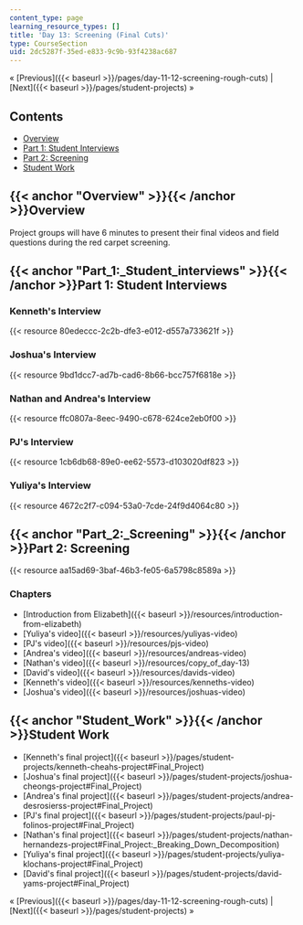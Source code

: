 ```yaml
---
content_type: page
learning_resource_types: []
title: 'Day 13: Screening (Final Cuts)'
type: CourseSection
uid: 2dc5287f-35ed-e833-9c9b-93f4238ac687
---
```


« [Previous]({{< baseurl >}}/pages/day-11-12-screening-rough-cuts) | [Next]({{< baseurl >}}/pages/student-projects) »

Contents
--------

*   [Overview](#Overview)
*   [Part 1: Student Interviews](#Part_1:_Student_interviews)
*   [Part 2: Screening](#Part_2:_Screening)
*   [Student Work](#Student_Work)

{{< anchor "Overview" >}}{{< /anchor >}}Overview
------------------------------------------------

Project groups will have 6 minutes to present their final videos and field questions during the red carpet screening.

{{< anchor "Part_1:_Student_interviews" >}}{{< /anchor >}}Part 1: Student Interviews
------------------------------------------------------------------------------------

### Kenneth's Interview

{{< resource 80edeccc-2c2b-dfe3-e012-d557a733621f >}}

### Joshua's Interview

{{< resource 9bd1dcc7-ad7b-cad6-8b66-bcc757f6818e >}}

### Nathan and Andrea's Interview

{{< resource ffc0807a-8eec-9490-c678-624ce2eb0f00 >}}

### PJ's Interview

{{< resource 1cb6db68-89e0-ee62-5573-d103020df823 >}}

### Yuliya's Interview

{{< resource 4672c2f7-c094-53a0-7cde-24f9d4064c80 >}}

{{< anchor "Part_2:_Screening" >}}{{< /anchor >}}Part 2: Screening
------------------------------------------------------------------

{{< resource aa15ad69-3baf-46b3-fe05-6a5798c8589a >}}

### Chapters

*   [Introduction from Elizabeth]({{< baseurl >}}/resources/introduction-from-elizabeth)
*   [Yuliya's video]({{< baseurl >}}/resources/yuliyas-video)
*   [PJ's video]({{< baseurl >}}/resources/pjs-video)
*   [Andrea's video]({{< baseurl >}}/resources/andreas-video)
*   [Nathan's video]({{< baseurl >}}/resources/copy_of_day-13)
*   [David's video]({{< baseurl >}}/resources/davids-video)
*   [Kenneth's video]({{< baseurl >}}/resources/kenneths-video)
*   [Joshua's video]({{< baseurl >}}/resources/joshuas-video)

{{< anchor "Student_Work" >}}{{< /anchor >}}Student Work
--------------------------------------------------------

*   [Kenneth's final project]({{< baseurl >}}/pages/student-projects/kenneth-cheahs-project#Final_Project)
*   [Joshua's final project]({{< baseurl >}}/pages/student-projects/joshua-cheongs-project#Final_Project)
*   [Andrea's final project]({{< baseurl >}}/pages/student-projects/andrea-desrosierss-project#Final_Project)
*   [PJ's final project]({{< baseurl >}}/pages/student-projects/paul-pj-folinos-project#Final_Project)
*   [Nathan's final project]({{< baseurl >}}/pages/student-projects/nathan-hernandezs-project#Final_Project:_Breaking_Down_Decomposition)
*   [Yuliya's final project]({{< baseurl >}}/pages/student-projects/yuliya-klochans-project#Final_Project)
*   [David's final project]({{< baseurl >}}/pages/student-projects/david-yams-project#Final_Project)

« [Previous]({{< baseurl >}}/pages/day-11-12-screening-rough-cuts) | [Next]({{< baseurl >}}/pages/student-projects) »